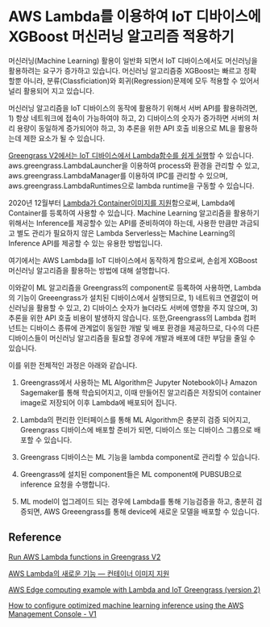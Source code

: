 # AWS Lambda를 이용하여 IoT 디바이스에 XGBoost 머신러닝 알고리즘 적용하기 

머신러닝(Machine Learning) 활용이 일반화 되면서 IoT 디바이스에서도 머신러닝을 활용하려는 요구가 증가하고 있습니다. 머신러닝 알고리즘중 XGBoost는 빠르고 정확할뿐 아니라, 분류(Classficiation)와 회귀(Regression)문제에 모두 적용할 수 있어서 널리 활용되어 지고 있습니다. 

머신러닝 알고리즘을 IoT 디바이스의 동작에 활용하기 위해서 서버 API를 활용하려면, 1) 항상 네트워크에 접속이 가능하여야 하고, 2) 디바이스의 숫자가 증가하면 서버의 처리 용량이 동일하게 증가되어야 하고, 3) 추론을 위한 API 호출 비용으로 ML을 활용하는데 제한 요소가 될 수 있습니다. 

[Greengrass V2에서는 IoT 디바이스에서 Lambda함수를 쉽게 실행](https://docs.aws.amazon.com/greengrass/v2/developerguide/run-lambda-functions.html)할 수 있습니다. aws.greengrass.LambdaLauncher을 이용하여 process와 환경을 관리할 수 있고, aws.greengrass.LambdaManager를 이용하여 IPC를 관리할 수 있으며, aws.greengrass.LambdaRuntimes으로 lambda runtime을 구동할 수 있습니다. 

2020년 12월부터 [Lambda가 Container이미지를 지원](https://aws.amazon.com/ko/blogs/korea/new-for-aws-lambda-container-image-support/)함으로써, Lambda에 Container를 등록하여 사용할 수 있습니다. Machine Learning 알고리즘을 활용하기 위해서는 Inference를 제공할수 있는 API를 준비하여야 하는데, 사용한 만큼만 과금되고 별도 관리가 필요하지 않은 Lambda Serverless는 Machine Learning의 Inference API를 제공할 수 있는 유용한 방법입니다. 

여기에서는 AWS Lambda를 IoT 디바이스에서 동작하게 함으로써, 손쉽게 XGBoost 머신러닝 알고리즘을 활용하는 방법에 대해 설명합니다. 

이와같이 ML 알고리즘을 Greengrass의 component로 등록하여 사용하면, Lambda의 기능이 Greeengrass가 설치된 디바이스에서 실행되므로, 1) 네트워크 연결없이 머신러닝을 활용할 수 있고, 2) 디바이스 숫자가 늘더라도 서버에 영향을 주지 않으며, 3) 추론을 위한 API 호출 비용이 발생하지 않습니다. 또한,Greengrass의 Lambda 컴퍼넌트는 디바이스 종류에 관계없이 동일한 개발 및 배포 환경을 제공하므로, 다수의 다른 디바이스들이 머신러닝 알고리즘을 필요할 경우에 개발과 배포에 대한 부담을 줄일 수 있습니다. 

 
<!--
또한, 기존에 ML을 component로 등록하기 위해 필요로 했던, ML에 대한 많은 지식을 필요로 하지 않으며, 디바이스별로 최적화할 필요없이, 

IoT Device에서 머신러닝 알고리즘을 활용하기 위하여 Greengrass의 ML Component를 활용할 수 있습니다. 하지만, 이를 위해서는 ML에 대해 충분한 이해를 통해 디바이스에 ML 환경을 구축하여야 하고, 배포시 디바이스별로 테스트가 필요합니다. 
Greengrass에서는 Lambda를 Component로 등록하여 설치 및 배포환경을 손쉽게 제공할 수 있으므로, ML algorithm을 Container 환경으로 제공할 수 있다면, Greengrass에서 ML 기능을 활용할 때 유용하게 사용할 수 있습니다.-->

이를 위한 전체적인 과정은 아래와 같습니다. 

1) Greengrass에서 사용하는 ML Algorithm은 Jupyter Notebook이나 Amazon Sagemaker를 통해 학습되어지고, 이때 만들어진 알고리즘은 저장되어 container image로 저장되어 이후 Lambda에 배포되어 집니다. 

2) Lambda의 편리한 인터페이스를 통해 ML Algorithm은 충분히 검증 되어지고, Greengrass 디바이스에 배포할 준비가 되면, 디바이스 또는 디바이스 그룹으로 배포할 수 있습니다. 

3) Greengrass 디바이스는 ML 기능을 lambda component로 관리할 수 있습니다. 

4) Greengrass에 설치된 component들은 ML component에 PUBSUB으로 inference 요청을 수행합니다.

5) ML model이 업그레이드 되는 경우에 Lambda를 통해 기능검증을 하고, 충분히 검증되면, AWS Greeengrass를 통해 device에 새로운 모델을 배포할 수 있습니다. 








## Reference

[Run AWS Lambda functions in Greengrass V2](https://docs.aws.amazon.com/greengrass/v2/developerguide/run-lambda-functions.html)

[AWS Lambda의 새로운 기능 — 컨테이너 이미지 지원](https://aws.amazon.com/ko/blogs/korea/new-for-aws-lambda-container-image-support/)

[AWS Edge computing example with Lambda and IoT Greengrass (version 2)](https://medium.com/@rostyslav.myronenko/aws-edge-computing-example-with-lambda-and-iot-greengrass-version-2-aa68f2cc246)

[How to configure optimized machine learning inference using the AWS Management Console - V1](https://docs.aws.amazon.com/greengrass/v1/developerguide/ml-dlc-console.html)

